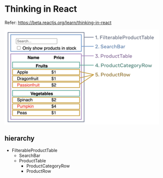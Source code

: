 # Thinking in React

Refer: <https://beta.reactjs.org/learn/thinking-in-react>

<img src="s_thinking-in-react_ui_outline.png" width="600px">

## hierarchy

- FilterableProductTable
  - SearchBar
  - ProductTable
    - ProductCategoryRow
    - ProductRow
